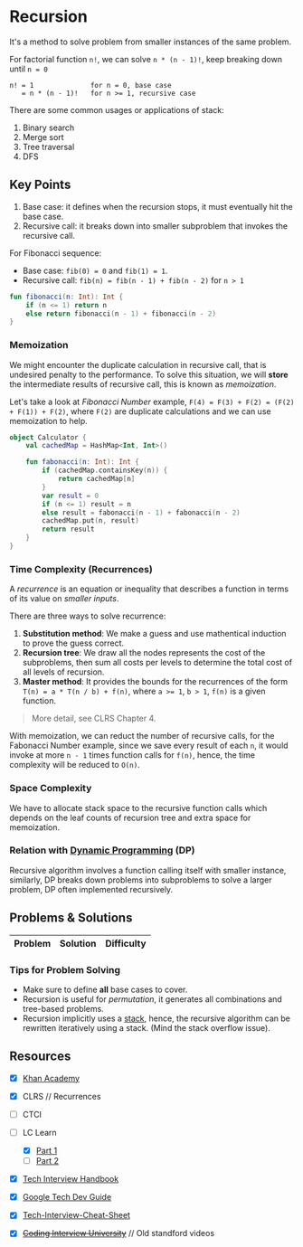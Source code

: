 # Recursion
It's a method to solve problem from smaller instances of the same problem.

For factorial function `n!`, we can solve `n * (n - 1)!`, keep breaking down until `n = 0`

```
n! = 1              for n = 0, base case
   = n * (n - 1)!   for n >= 1, recursive case
```

There are some common usages or applications of stack:
1. Binary search
2. Merge sort
3. Tree traversal
4. DFS

## Key Points
1. Base case: it defines when the recursion stops, it must eventually hit the base case.
1. Recursive call: it breaks down into smaller subproblem that invokes the recursive call.

For Fibonacci sequence:
* Base case: `fib(0) = 0` and `fib(1) = 1`.
* Recursive call: `fib(n) = fib(n - 1) + fib(n - 2)` for `n > 1`

```kotlin
fun fibonacci(n: Int): Int {
    if (n <= 1) return n
    else return fibonacci(n - 1) + fibonacci(n - 2)
}
```

### Memoization
We might encounter the duplicate calculation in recursive call, that is undesired penalty to the performance. To solve this situation, we will **store** the intermediate results of recursive call, this is known as *memoization*.

Let's take a look at *Fibonacci Number* example, `F(4) = F(3) + F(2) = (F(2) + F(1)) + F(2)`, where `F(2)` are duplicate calculations and we can use memoization to help.

```kotlin
object Calculator {
    val cachedMap = HashMap<Int, Int>()

    fun fabonacci(n: Int): Int {
        if (cachedMap.containsKey(n)) {
            return cachedMap[n]
        }
        var result = 0
        if (n <= 1) result = n
        else result = fabonacci(n - 1) + fabonacci(n - 2)
        cachedMap.put(n, result)
        return result
    }
}
```

### Time Complexity (Recurrences)
A *recurrence* is an equation or inequality that describes a function in terms of its value on *smaller inputs*.

There are three ways to solve recurrence:
1. **Substitution method**: We make a guess and use mathentical induction to prove the guess correct.
2. **Recursion tree**: We draw all the nodes represents the cost of the subproblems, then sum all costs per levels to determine the total cost of all levels of recursion.
3. **Master method**: It provides the bounds for the recurrences of the form `T(n) = a * T(n / b) + f(n)`, where `a >= 1`, `b > 1`, `f(n)` is a given function.

> More detail, see CLRS Chapter 4.

With memoization, we can reduct the number of recursive calls, for the Fabonacci Number example, since we save every result of each `n`, it would invoke at more `n - 1` times function calls for `f(n)`, hence, the time complexity will be reduced to `O(n)`.

### Space Complexity
We have to allocate stack space to the recursive function calls which depends on the leaf counts of recursion tree and extra space for memoization.

### Relation with [Dynamic Programming](../topics/dynamic-programming.md) (DP)
Recursive algorithm involves a function calling itself with smaller instance, similarly, DP breaks down problems into subproblems to solve a larger problem, DP often implemented recursively.

## Problems & Solutions
| Problem         | Solution | Difficulty |
|------------------|----------|------------|

### Tips for Problem Solving
* Make sure to define **all** base cases to cover.
* Recursion is useful for *permutation*, it generates all combinations and tree-based problems.
* Recursion implicitly uses a [stack](../topics/stack-queue.md), hence, the recursive algorithm can be rewritten iteratively using a stack. (Mind the stack overflow issue).

## Resources
- [X] [Khan Academy](https://www.khanacademy.org/computing/computer-science/algorithms/recursive-algorithms/a/recursion)
- [X] CLRS // Recurrences
- [ ] CTCI
- [ ] LC Learn 
    - [X] [Part 1](https://leetcode.com/explore/learn/card/recursion-i/) 
    - [ ] [Part 2](https://leetcode.com/explore/learn/card/recursion-ii/)
- [X] [Tech Interview Handbook](https://www.techinterviewhandbook.org/algorithms/recursion/)
- [X] [Google Tech Dev Guide](https://techdevguide.withgoogle.com/paths/data-structures-and-algorithms/#sequence-9)
- [X] [Tech-Interview-Cheat-Sheet](https://github.com/TSiege/Tech-Interview-Cheat-Sheet#recursive-algorithms)
- [X] ~~[Coding Interview University](https://github.com/jwasham/coding-interview-university#recursion)~~ // Old standford videos

